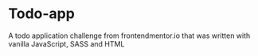 # Todo-app
A todo application challenge from frontendmentor.io that was written with vanilla JavaScript, SASS and HTML 
